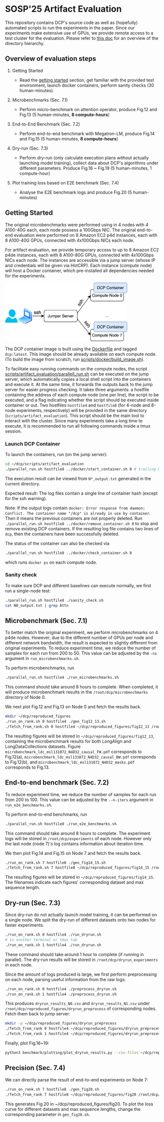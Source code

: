 # SOSP'25 Artifact Evaluation

This repository contains DCP's source code as well as (hopefully) automated scripts to run the experiments in the paper.
Since our experiments make extensive use of GPUs, we provide remote access to a test cluster for the evaluation.
Please refer to [this doc](./directory_hierarchy.md) for an overview of the directory hierarchy.

## Overview of evaluation steps
1. Getting Started
    * Read the [getting started](#getting-started) section, get familiar with the provided test environment, launch docker containers, perform sanity checks (30 human-minutes).

2. Microbenchmarks (Sec. 7.1)
    * Perform micro-benchmark on attention operator, produce Fig.12 and Fig.13 (5 human-minutes, **8 compute-hours**)

3. End-to-End Benchmark (Sec. 7.2)
    * Perform end-to-end benchmark with Megatron-LM, produce Fig.14 and Fig.15 (5 human-minutes, **8 compute-hours**)

4. Dry-run (Sec. 7.3)
    * Perform dry-run (only calculate execution plans without actually launching model training), collect data about DCP's algorithms under different parameters. Produce Fig.16 ~ Fig.19 (5 human-minutes, 1 compute-hour)

5. Plot training loss based on E2E benchmark (Sec. 7.4)
    * Analyse the E2E benchmark logs and produce Fig.20 (5 human-minutes)


## Getting Started
The original microbenchmarks were performed using in 4 nodes with 4 A100-40G each, each node possess a 100Gbps NIC.
The original end-to-end evaluation were performed on 8 Amazon EC2 p4d instances, each with 8 A100-40G GPUs, connected
with 4x100Gbps NICs each node.

For artifact evaluation, we provide temporary access to up to 8 Amazon EC2 p4de instances, each with 8 A100-80G GPUs, connected
with 4x100Gbps NICs each node.
The instances are accessible via a jump server (whose IP and credentials will be given via HotCRP).
Each instance (compute node) will host a Docker container, which pre-installed all dependencies needed for the experiments.

<img src="./figures/test_environ.jpg" alt="Environment" width="400"/>

The DCP container image is built using the [Dockerfile](../docker/Dockerfile) and tagged `dcp:latest`.
This image should be already available on each compute node.
(To build the image from scratch, run [scripts/docker/build_image.sh](../scripts/docker/build_image.sh)).

To facilitate easy running commands on the compute nodes, the script [scripts/artifact_evaluation/parallell_run.sh](../scripts/artifact_evaluation/parallell_run.sh) can be executed on the jump server, which automatically copies a local shell script into the containers and execute it.
At the same time, it forwards the outputs back to the jump server for easier progress checking.
It takes three arguments: a hostfile containing the address of each compute node (one per line), the script to be executed, and a flag indicating whether the script should be executed inside container or out.
Two hostfiles `hostfile4` and `hostfile8` (for 4-node and 8-node experiments, respectively) will be provided in the same directory (`scripts/artifact_evaluation`).
This script should be the main tool to interact with the cluster.
Since many experiments take a long time to execute, it is recommended to run all following commands inside a tmux session.

### Launch DCP Container

To launch the containers, run (on the jump server):
```bash
cd ~/dcp/scripts/artifact_evaluation
./parallel_run.sh hostfile8 ../docker/start_container.sh 0 # trailing 0 means execute on host
```
The execution result can be viewed from `N*_output.txt` generated in the current directory.

Expected result: The log files contain a single line of container hash (except for the ssh warning).

Note: If the output logs contain `docker: Error response from daemon: Conflict. The container name "/dcp" is already in use by container`. Then it means the previous containers are not properly deleted. Run
`./parallel_run.sh hostfile8 ../docker/remove_container.sh 0` to stop and remove existing DCP containers.
If the resulting log file contains two lines of `dcp`, then the containers have been successfully deleted.

The status of the container can also be checked via
```bash
./parallel_run.sh hostfile8 ../docker/check_container.sh 0
```
which runs `docker ps` on each compute node.

### Sanity check
To make sure DCP and different baselines can execute normally, we first run a single-node test:
```bash
./parallel_run.sh hostfile8 ./sanity_check.sh
cat N0_output.txt | grep Attn
```

## Microbenchmark (Sec. 7.1)
To better match the original experiment, we perform microbenchmarks on 4 p4de nodes.
However, due to the different number of GPUs per node and different network bandwidth, the result is expected to slightly different from original experiments.
To reduce experiment time, we reduce the number of samples for each run from 200 to 50.
This value can be adjusted by the `-ns` argument in `run_microbenchmarks.sh`.

To perform microbenchmarks, run
```bash
./parallel_run.sh hostfile4 ./run_microbenchmarks.sh
```
This command should take around 8 hours to complete. When completed, it will produce microbenchmark results in the `/root/dcp/microbenchmarks` directory of Node 0.

We next plot Fig.12 and Fig.13 on Node 0 and fetch the results back.
```bash
mkdir ~/dcp/reproduced_figures
./run_on_rank.sh 0 hostfile4 ./gen_fig12_13.sh
./fetch_from_rank.sh 0 hostfile4 ~/dcp/reproduced_figures/fig12_13 /root/dcp/reproduced_figures/fig12_13
```
The resulting figures will be stored in `~/dcp/reproduced_figures/fig12_13`, containing the microbenchmark results for both LongAlign and LongDataCollections datasets. Figure `microbenchmark_ldc_msl131072_N4D32_causal_FW.pdf` corresponds to Fig.12(a), `microbenchmark_ldc_msl131072_N4D32_causal_BW.pdf` corresponds to Fig.12(b), and `microbenchmark_ldc_msl131072_N4D32_masks.pdf` corresponds to Fig.13.

## End-to-end benchmark (Sec. 7.2)
To reduce experiment time, we reduce the number of samples for each run from 200 to 100.
This value can be adjusted by the `--n-iters` argument in `run_e2e_benchmarks.sh`.

To perform end-to-end benchmarks, run
```bash
./parallel_run.sh hostfile8 ./run_e2e_benchmarks.sh
```
This command should take around 8 hours to complete. The experiment logs will be stored in `/root/dcp/experiments` of each node. However only the last node (node 7)'s log contains information about iteration time.

We then plot Fig.14 and Fig.15 on Node 7 and fetch the results back.
```bash
./run_on_rank.sh 7 hostfile8 ./gen_fig14_15.sh
./fetch_from_rank.sh 7 hostfile8 ~/dcp/reproduced_figures/fig14_15 /root/dcp/reproduced_figures/fig14_15
```
The resulting figures will be stored in `~/dcp/reproduced_figures/fig14_15`. The filenames indicate each figures' corresponding dataset and max sequence length.

## Dry-run (Sec. 7.3)
Since dry-run do not actually launch model training, it can be performed on a single node.
We split the dry-run of different datasets onto two nodes for faster experiments.
```bash
./run_on_rank.sh 0 hostfile4 ./run_dryrun.sh
# in another terminal or tmux tab
./run_on_rank.sh 1 hostfile4 ./run_dryrun.sh
```
These command should take around 1 hour to complete (if running in parallel).
The dry-run results will be stored in `/root/dcp/dryrun_experiments` in each node.

Since the amount of logs produced is large, we first perform preprocessing on each node, parsing useful information from the raw logs:
```bash
./run_on_rank.sh 0 hostfile4 ./preprocess_dryrun.sh
./run_on_rank.sh 1 hostfile4 ./preprocess_dryrun.sh
```
This produces `dryrun_results_N0.csv` and `dryrun_results_N1.csv` under `/root/dcp/reproduced_figures/dryrun_preprocess` of corresponding nodes. Fetch them back to jump server:
```bash
mkdir -p ~/dcp/reproduced_figures/dryrun_preprocess
./fetch_from_rank 0 hostfile4 ~/dcp/reproduced_figures/dryrun_preprocess/dryrun_results_N0.csv /root/dcp/reproduced_figures/dryrun_preprocess/dryrun_results_N0.csv
./fetch_from_rank 1 hostfile4 ~/dcp/reproduced_figures/dryrun_preprocess/dryrun_results_N1.csv /root/dcp/reproduced_figures/dryrun_preprocess/dryrun_results_N1.csv
```
Finally, plot Fig.16~19:
```bash
python3 benchmark/plotting/plot_dryrun_results.py --csv-files ~/dcp/reproduced_figures/dryrun_preprocess/*.csv --out-dir ~/dcp/reproduced_figures/fig16_19
```

## Precision (Sec. 7.4)
We can directly parse the result of end-to-end experiments on Node 7:
```bash
./run_on_rank.sh 7 hostfile8 ./gen_fig20.sh
./fetch_from_rank 7 hostfile8 ~/dcp/reproduced_figures/fig20 /root/dcp/reproduced_figures/fig20
```
This generates Fig.20 in ~/dcp/reproduced_figures/fig20. To plot the loss curve for different datasets and max sequence lengths, change the corresponding parameter in `gen_fig20.sh`.
